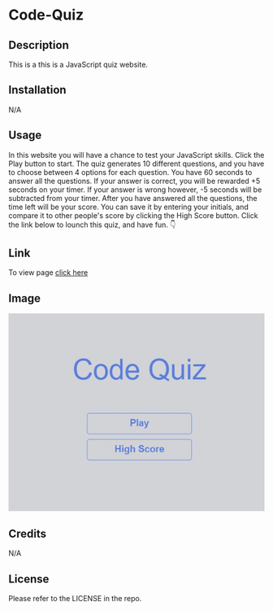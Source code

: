 # Code-Quiz


## Description

This is a this is a JavaScript quiz website. 


## Installation

N/A


## Usage

In this website you will have a chance to test your JavaScript skills. Click the Play button to start.  The quiz generates 10 different questions, and you have to choose between 4 options for each question. You have 60 seconds to answer all the questions. If your answer is correct, you will be rewarded +5 seconds on your timer. If your answer is wrong however, -5 seconds will be subtracted from your timer. After you have answered all the questions, the time left will be your score. You can save it by entering your initials, and compare it to other people's score by clicking the High Score button. Click the link below to lounch this quiz, and have fun. 👇 


## Link

To view page [click here](https://odobashigenci.github.io/Code-Quiz/)


## Image

![Alt text](Assets/images/code-quiz-preview.jpg "Screen-Shot")



## Credits

N/A

## License

Please refer to the LICENSE in the repo.
